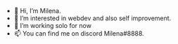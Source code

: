 - 👋 Hi, I’m Milena.
- 👀 I’m interested in webdev and also self improvement.
- :hammer: I’m working solo for now
- 📫 You can find me on discord Milena#8888.
